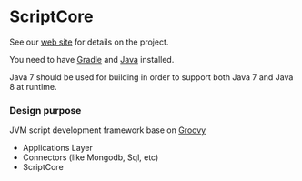 ScriptCore
=================
See our [web site](http://scriptcore.aplomb.tech) for details on the project.

You need to have [Gradle](http://www.gradle.org/installation) and [Java](http://www.oracle.com/technetwork/java/javase/downloads/index.html) installed.

Java 7 should be used for building in order to support both Java 7 and Java 8 at runtime.

### Design purpose ###
JVM script development framework base on  [Groovy](http://groovy-lang.org/)

 - Applications Layer
 - Connectors (like Mongodb, Sql, etc)
 - ScriptCore

